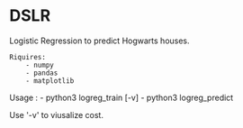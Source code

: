 # DSLR

Logistic Regression to predict Hogwarts houses.

	Riquires:
		- numpy
		- pandas
		- matplotlib

Usage :
	- python3 logreg_train [-v]
	- python3 logreg_predict

Use '-v' to viusalize cost.
